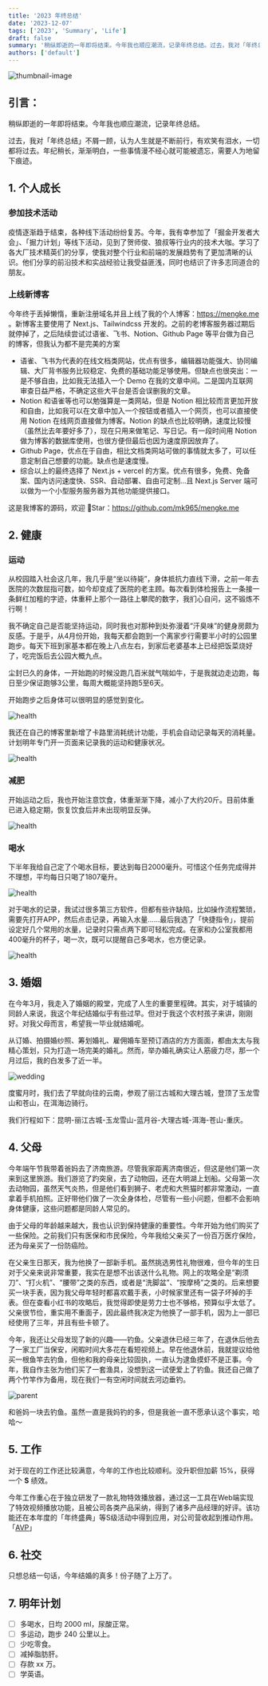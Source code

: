 ```yaml
---
title: '2023 年终总结'
date: '2023-12-07'
tags: ['2023', 'Summary', 'Life']
draft: false
summary: '稍纵即逝的一年即将结束。今年我也顺应潮流，记录年终总结。过去，我对「年终总结」不屑一顾，认为人生就是不断前行，有欢笑有泪水，一切都将过去。年纪稍长，渐渐明白，一些事情漫不经心就可能被遗忘，需要人为地留下痕迹...'
authors: ['default']
---
```


![thumbnail-image](/static/images/blog/202312/2023_Year_Summary/wedding_1.jpg)

## **引言：**

稍纵即逝的一年即将结束。今年我也顺应潮流，记录年终总结。

过去，我对「年终总结」不屑一顾，认为人生就是不断前行，有欢笑有泪水，一切都将过去。年纪稍长，渐渐明白，一些事情漫不经心就可能被遗忘，需要人为地留下痕迹。

## 1. 个人成长

### 参加技术活动

疫情逐渐趋于结束，各种线下活动纷纷复苏。今年，我有幸参加了「掘金开发者大会」、「掘力计划」等线下活动，见到了贺师俊、狼叔等行业内的技术大咖。学习了各大厂技术精英们的分享，使我对整个行业和前端的发展趋势有了更加清晰的认识。他们分享的前沿技术和实战经验让我受益匪浅，同时也结识了许多志同道合的朋友。

### 上线新博客

今年终于丢掉懒惰，重新注册域名并且上线了我的个人博客：https://mengke.me 。新博客主要使用了 Next.js、Tailwindcss 开发的。之前的老博客服务器过期后就停掉了，之后陆续尝试过语雀、飞书、Notion、Github Page 等平台做为自己的博客，但我认为都不是完美的方案

- 语雀、飞书为代表的在线文档类网站，优点有很多，编辑器功能强大、协同编辑、大厂背书服务比较稳定、免费的基础功能足够使用。但缺点也很突出：一是不够自由，比如我无法插入一个 Demo 在我的文章中间。二是国内互联网审查日益严格，不确定这些大平台是否会误删我的文章。
- Notion 和语雀等也可以勉强算是一类网站，但是 Notion 相比较而言更加开放和自由，比如我可以在文章中加入一个按钮或者插入一个网页，也可以直接使用 Notion 在线网页直接做为博客。Notion 的缺点也比较明确，速度比较慢（虽然比去年要好多了），现在只用来做笔记、写日记。有一段时间用 Notion 做为博客的数据库使用，也很方便但最后也因为速度原因放弃了。
- Github Page，优点在于自由，相比文档类网站可做的事情就太多了，可以任意定制自己想要的功能。缺点也是速度慢。
- 综合以上的最终选择了 Next.js + vercel 的方案。优点有很多，免费、免备案、国内访问速度快、SSR、自动部署、自由可定制…且 Next.js Server 端可以做为一个小型服务服务器为其他功能提供接口。

这是我博客的源码，欢迎 🌟Star：https://github.com/mk965/mengke.me

## 2. 健康

### 运动

从校园踏入社会这几年，我几乎是“坐以待毙”，身体抵抗力直线下滑，之前一年去医院的次数屈指可数，如今却变成了医院的老主顾。每次看到体检报告上一条接一条鲜红加粗的字迹，体重秤上那个一路往上攀爬的数字，我扪心自问，这不锻炼不行啊！

我不确定自己是否能坚持运动，同时我也对那种到处弥漫着“汗臭味”的健身房颇为反感。于是乎，从4月份开始，我每天都会跑到一个离家步行需要半小时的公园里跑步。每天下班到家基本都在晚上八点左右，到家后老婆基本上已经把饭菜烧好了，吃完饭后去公园大概九点。

尘封已久的身体，一开始跑的时候没跑几百米就气喘如牛，于是我就边走边跑，每日至少保证跑够3公里，每周大概能坚持跑5至6天。

开始跑步之后身体可以很明显的感觉到变化。

![health](/static/images/blog/202312/2023_Year_Summary/health_1.jpg)

我还在自己的博客里新增了卡路里消耗统计功能，手机会自动记录每天的消耗量。计划明年专门开一页面来记录我的运动和健康状况。

![health](/static/images/blog/202312/2023_Year_Summary/health_2.jpg)

### 减肥

开始运动之后，我也开始注意饮食，体重渐渐下降，减小了大约20斤。目前体重已进入稳定期，恢复饮食后并未出现明显反弹。

![health](/static/images/blog/202312/2023_Year_Summary/health_3.jpg)

### 喝水

下半年我给自己定了个喝水目标，要达到每日2000毫升。可惜这个任务完成得并不理想，平均每日只喝了1807毫升。

![health](/static/images/blog/202312/2023_Year_Summary/health_4.jpg)

对于喝水的记录，我试过很多第三方软件，但都有些许缺陷，比如操作流程繁琐，需要先打开APP，然后点击记录，再输入水量……最后我选了「快捷指令」，提前设定好几个常用的水量，记录时只需点两下即可轻松完成。在家和办公室我都用400毫升的杯子，喝一次，既可以提醒自己多喝水，也方便记录。

![health](/static/images/blog/202312/2023_Year_Summary/health_5.jpg)

## 3. 婚姻

在今年3月，我走入了婚姻的殿堂，完成了人生的重要里程碑。其实，对于城镇的同龄人来说，我这个年纪结婚似乎有些过早。但对于我这个农村孩子来讲，刚刚好。对我父母而言，希望我一毕业就结婚呢。

从订婚、拍摄婚纱照、筹划婚礼、雇佣婚车至预订酒店的方方面面，都由太太与我精心策划，只为打造一场完美的婚礼。然而，举办婚礼确实让人筋疲力尽，那一个月过后，我的白发多了近一半。

![wedding](/static/images/blog/202312/2023_Year_Summary/wedding_2.jpg)

度蜜月时，我们去了早就向往的云南，参观了丽江古城和大理古城，登顶了玉龙雪山和苍山，在洱海边骑行。

我们行程如下：昆明-丽江古城-玉龙雪山-蓝月谷-大理古城-洱海-苍山-重庆。

## 4. 父母

今年端午节我带着爸妈去了济南旅游。尽管我家距离济南很近，但这是他们第一次来到这里旅游。我们游览了趵突泉，去了动物园，还在大明湖上划船。父母第一次去动物园，虽然天气炎热，但是他们看到狮子、老虎和大熊猫时都非常激动，一直拿着手机拍照。正好带他们做了一次全身体检，尽管有一些小问题，但都不会影响身体健康，这些问题都是同龄人常见的。

由于父母的年龄越来越大，我也认识到保持健康的重要性。今年开始为他们购买了一些保险。之前我们只有医保和市民保险，今年我给父亲买了一份百万医疗保险，还为母亲买了一份防癌险。

在父亲生日那天，我为他换了一部新手机。虽然挑选男性礼物很难，但今年的生日对于父亲来说非常重要，我实在是想不出该送什么礼物。网上的攻略全是“剃须刀”、“打火机”、“腰带”之类的东西，或者是“洗脚盆”、“按摩椅”之类的。后来想要买一块手表，因为我父母年轻时都喜欢戴手表，小时候家里还有一袋子坏掉的手表。但在查看小红书的攻略后，我觉得即使是劳力士也不够格，预算似乎太低了。父亲很节俭，重实用不重面子，因此最终我决定为他换了一部手机，因为上一部已经使用了三年，并且有些卡顿了。

今年，我还让父母发现了新的兴趣——钓鱼。父亲退休已经三年了，在退休后他去了一家工厂当保安，闲暇时间大多花在看短视频上。早在他退休前，我就提议给他买一根鱼竿去钓鱼，但他和我的母亲比较固执，一直认为逮鱼摸虾不是正事。今年，我自作主张为他们买了一套渔具，没想到这一试便爱上了钓鱼。我还自己做了两个竹竿作为备用，现在我们一有空闲时间就去河边垂钓。

![parent](/static/images/blog/202312/2023_Year_Summary/parent_1.jpg)

和爸妈一块去钓鱼。虽然一直是我妈钓的多，但是我爸一直不愿承认这个事实，哈哈～

## 5. 工作

对于现在的工作还比较满意，今年的工作也比较顺利。没升职但加薪 15%，获得一个 **S** 绩效。

今年工作重心在于独立研发了一款礼物特效播放器，通过这一工具在Web端实现了特效视频播放功能，且被公司各类产品采纳，得到了诸多产品经理的好评。该功能还在本年度的「年终盛典」等S级活动中得到应用，对公司营收起到推动作用。「[AVP](/blog/202309/AVP_Introduction)」

## 6. 社交

只想总结一句话，今年结婚的真多！份子随了上万了。

## 7. 明年计划

- [ ]  多喝水，日均 2000 ml，尿酸正常。
- [ ]  多运动，跑步 240 公里以上。
- [ ]  少吃零食。
- [ ]  减掉脂肪肝。
- [ ]  存款 xx 万。
- [ ]  学英语。